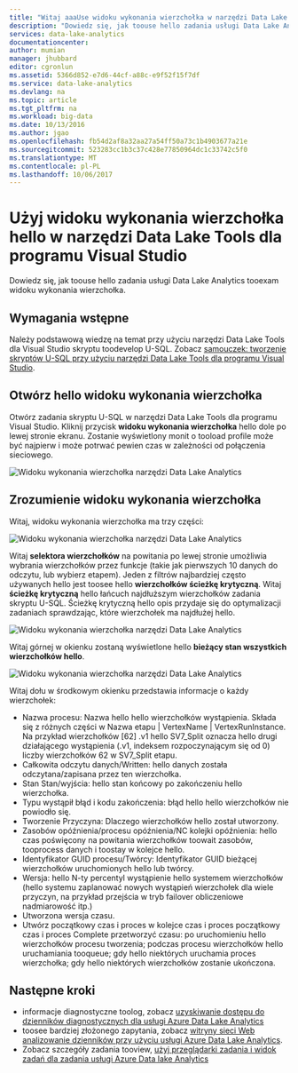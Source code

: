 ```yaml
---
title: "Witaj aaaUse widoku wykonania wierzchołka w narzędzi Data Lake Tools dla programu Visual Studio | Dokumentacja firmy Microsoft"
description: "Dowiedz się, jak toouse hello zadania usługi Data Lake Analytics tooexam widoku wykonania wierzchołka."
services: data-lake-analytics
documentationcenter: 
author: mumian
manager: jhubbard
editor: cgronlun
ms.assetid: 5366d852-e7d6-44cf-a88c-e9f52f15f7df
ms.service: data-lake-analytics
ms.devlang: na
ms.topic: article
ms.tgt_pltfrm: na
ms.workload: big-data
ms.date: 10/13/2016
ms.author: jgao
ms.openlocfilehash: fb54d2af8a32aa27a54ff50a73c1b4903677a21e
ms.sourcegitcommit: 523283cc1b3c37c428e77850964dc1c33742c5f0
ms.translationtype: MT
ms.contentlocale: pl-PL
ms.lasthandoff: 10/06/2017
---
```

# <a name="use-hello-vertex-execution-view-in-data-lake-tools-for-visual-studio"></a>Użyj widoku wykonania wierzchołka hello w narzędzi Data Lake Tools dla programu Visual Studio
Dowiedz się, jak toouse hello zadania usługi Data Lake Analytics tooexam widoku wykonania wierzchołka.

## <a name="prerequisites"></a>Wymagania wstępne

Należy podstawową wiedzę na temat przy użyciu narzędzi Data Lake Tools dla Visual Studio skryptu toodevelop U-SQL.  Zobacz [samouczek: tworzenie skryptów U-SQL przy użyciu narzędzi Data Lake Tools dla programu Visual Studio](data-lake-analytics-data-lake-tools-get-started.md).

## <a name="open-hello-vertex-execution-view"></a>Otwórz hello widoku wykonania wierzchołka
Otwórz zadania skryptu U-SQL w narzędzi Data Lake Tools dla programu Visual Studio. Kliknij przycisk **widoku wykonania wierzchołka** hello dole po lewej stronie ekranu. Zostanie wyświetlony monit o tooload profile może być najpierw i może potrwać pewien czas w zależności od połączenia sieciowego.

![Widoku wykonania wierzchołka narzędzi Data Lake Analytics](./media/data-lake-analytics-data-lake-tools-use-vertex-execution-view/data-lake-tools-open-vertex-execution-view.png)

## <a name="understand-vertex-execution-view"></a>Zrozumienie widoku wykonania wierzchołka
Witaj, widoku wykonania wierzchołka ma trzy części:

![Widoku wykonania wierzchołka narzędzi Data Lake Analytics](./media/data-lake-analytics-data-lake-tools-use-vertex-execution-view/data-lake-tools-vertex-execution-view.png)

Witaj **selektora wierzchołków** na powitania po lewej stronie umożliwia wybrania wierzchołków przez funkcje (takie jak pierwszych 10 danych do odczytu, lub wybierz etapem). Jeden z filtrów najbardziej często używanych hello jest toosee hello **wierzchołków ścieżkę krytyczną**. Witaj **ścieżkę krytyczną** hello łańcuch najdłuższym wierzchołków zadania skryptu U-SQL. Ścieżkę krytyczną hello opis przydaje się do optymalizacji zadaniach sprawdzając, które wierzchołek ma najdłużej hello.
  
![Widoku wykonania wierzchołka narzędzi Data Lake Analytics](./media/data-lake-analytics-data-lake-tools-use-vertex-execution-view/data-lake-tools-vertex-execution-view-pane2.png)

Witaj górnej w okienku zostaną wyświetlone hello **bieżący stan wszystkich wierzchołków hello**.
  
![Widoku wykonania wierzchołka narzędzi Data Lake Analytics](./media/data-lake-analytics-data-lake-tools-use-vertex-execution-view/data-lake-tools-vertex-execution-view-pane3.png)

Witaj dołu w środkowym okienku przedstawia informacje o każdy wierzchołek:
* Nazwa procesu: Nazwa hello hello wierzchołków wystąpienia. Składa się z różnych części w Nazwa etapu | VertexName | VertexRunInstance. Na przykład wierzchołków [62] .v1 hello SV7_Split oznacza hello drugi działającego wystąpienia (.v1, indeksem rozpoczynającym się od 0) liczby wierzchołków 62 w SV7_Split etapu.
* Całkowita odczytu danych/Written: hello danych została odczytana/zapisana przez ten wierzchołka.
* Stan Stan/wyjścia: hello stan końcowy po zakończeniu hello wierzchołka.
* Typu wystąpił błąd i kodu zakończenia: błąd hello hello wierzchołków nie powiodło się.
* Tworzenie Przyczyna: Dlaczego wierzchołków hello został utworzony.
* Zasobów opóźnienia/procesu opóźnienia/NC kolejki opóźnienia: hello czas poświęcony na powitania wierzchołków toowait zasobów, tooprocess danych i toostay w kolejce hello.
* Identyfikator GUID procesu/Twórcy: Identyfikator GUID bieżącej wierzchołków uruchomionych hello lub twórcy.
* Wersja: hello N-ty percentyl wystąpienie hello systemem wierzchołków (hello systemu zaplanować nowych wystąpień wierzchołek dla wiele przyczyn, na przykład przejścia w tryb failover obliczeniowe nadmiarowość itp.)
* Utworzona wersja czasu.
* Utwórz początkowy czas i proces w kolejce czas i proces początkowy czas i proces Complete przetworzyć czasu: po uruchomieniu hello wierzchołków procesu tworzenia; podczas procesu wierzchołków hello uruchamiania tooqueue; gdy hello niektórych uruchamia proces wierzchołka; gdy hello niektórych wierzchołków zostanie ukończona.

## <a name="next-steps"></a>Następne kroki
* informacje diagnostyczne toolog, zobacz [uzyskiwanie dostępu do dzienników diagnostycznych dla usługi Azure Data Lake Analytics](data-lake-analytics-diagnostic-logs.md)
* toosee bardziej złożonego zapytania, zobacz [witryny sieci Web analizowanie dzienników przy użyciu usługi Azure Data Lake Analytics](data-lake-analytics-analyze-weblogs.md).
* Zobacz szczegóły zadania tooview, [użyj przeglądarki zadania i widok zadań dla zadania usługi Azure Data lake Analytics](data-lake-analytics-data-lake-tools-view-jobs.md)
